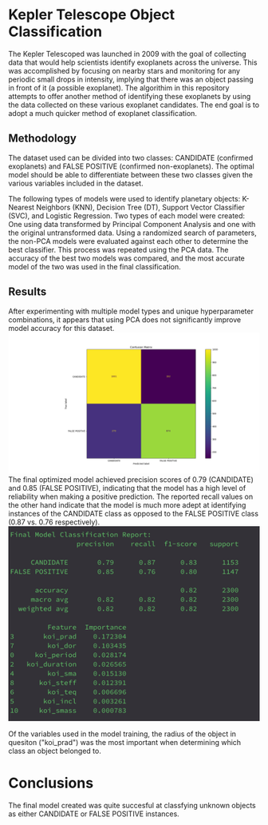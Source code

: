 # Kepler Telescope Object Classification
The Kepler Telescoped was launched in 2009 with the goal of collecting data that would help scientists identify exoplanets across the universe. This was accomplished by focusing on nearby stars and monitoring for any periodic small drops in intensity, implying that there was an object passing in front of it (a possible exoplanet). The algorithim in this repository attempts to offer another method of identifying these exoplanets by using the data collected on these various exoplanet candidates. The end goal is to adopt a much quicker method of exoplanet classification.

## Methodology
The dataset used can be divided into two classes: CANDIDATE (confirmed exoplanets) and FALSE POSITIVE (confirmed non-exoplanets). The optimal model should be able to differentiate between these two classes given the various variables included in the dataset.

The following types of models were used to identify planetary objects: K-Nearest Neighbors (KNN), Decision Tree (DT), Support Vector Classifier (SVC), and Logistic Regression. Two types of each model were created: One using data transformed by Principal Component Analysis and one with the original untransformed data. Using a randomized search of parameters, the non-PCA models were evaluated against each other to determine the best classifier. This process was repeated using the PCA data. The accuracy of the best two models was compared, and the most accurate model of the two was used in the final classification.

## Results
After experimenting with multiple model types and unique hyperparameter combinations, it appears that using PCA does not significantly improve model accuracy for this dataset. 
<img src="NASAMLProject/ConfusionMatrix.png">
The final optimized model achieved precision scores of 0.79 (CANDIDATE) and 0.85 (FALSE POSITIVE), indicating that the model has a high level of reliability when making a positive prediction. The reported recall values on the other hand indicate that the model is much more adept at identifying instances of the CANDIDATE class as opposed to the FALSE POSITIVE class (0.87 vs. 0.76 respectively).
<img src="NASAMLProject/FinalModelReport.png">

Of the variables used in the model training, the radius of the object in quesiton ("koi_prad") was the most important when determining which class an object belonged to.

# Conclusions
The final model created was quite succesful at classfying unknown objects as either CANDIDATE or FALSE POSITIVE instances.

